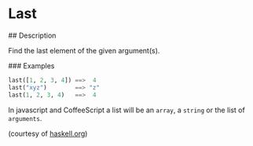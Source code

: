 # Last

## Description

Find the last element of the given argument(s).

### Examples

```python
last([1, 2, 3, 4]) ==>  4
last("xyz")        ==> "z"
last(1, 2, 3, 4)   ==>  4
```

In javascript and CoffeeScript a list will be an `array`, a `string` or the list of `arguments`.

(courtesy of [haskell.org](http://www.haskell.org/haskellwiki/99_questions/1_to_10))